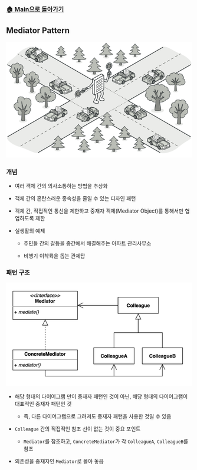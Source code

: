 ### [🏠 Main으로 돌아가기](../../README.md)

## Mediator Pattern

![mediator](../../image/refactoring-guru/mediator.png)

### 개념

- 여러 객체 간의 의사소통하는 방법을 추상화

- 객체 간의 혼란스러운 종속성을 줄일 수 있는 디자인 패턴

- 객체 간, 직접적인 통신을 제한하고 중재자 객체(Mediator Object)를 통해서만 협업하도록 제한

- 실생활의 예제

  - 주민들 간의 갈등을 중간에서 해결해주는 아파트 관리사무소

  - 비행기 이착륙을 돕는 관제탑

### 패턴 구조

![mediator](../../image/structure/mediator.png)

- 해당 형태의 다이어그램 만이 중재자 패턴인 것이 아닌, 해당 형태의 다이어그램이 대표적인 중재자 패턴인 것

  - 즉, 다른 다이어그램으로 그려져도 중재자 패턴을 사용한 것일 수 있음

- `Colleague` 간의 직접적인 참조 선이 없는 것이 중요 포인트

  - `Mediator`를 참조하고, `ConcreteMediator`가 각 `ColleagueA`, `ColleagueB`를 참조

- 의존성을 중재자인 `Mediator`로 몰아 놓음

